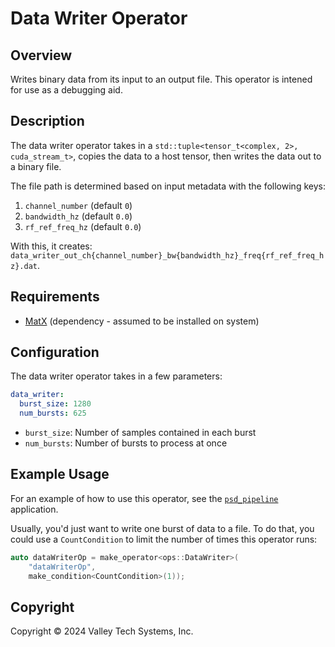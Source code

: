 # Data Writer Operator

## Overview

Writes binary data from its input to an output file. This operator is intened
for use as a debugging aid.

## Description

The data writer operator takes in a `std::tuple<tensor_t<complex, 2>, cuda_stream_t>`,
copies the data to a host tensor, then writes the data out to a binary file.

The file path is determined based on input metadata with the following
keys:

1. `channel_number` (default `0`)
2. `bandwidth_hz` (default `0.0`)
3. `rf_ref_freq_hz` (default `0.0`)

With this, it creates: `data_writer_out_ch{channel_number}_bw{bandwidth_hz}_freq{rf_ref_freq_hz}.dat`.

## Requirements

- [MatX](https://github.com/NVIDIA/MatX) (dependency - assumed to be installed on system)

## Configuration

The data writer operator takes in a few parameters:

```yaml
data_writer:
  burst_size: 1280
  num_bursts: 625
```

- `burst_size`: Number of samples contained in each burst
- `num_bursts`: Number of bursts to process at once

## Example Usage

For an example of how to use this operator, see the
[`psd_pipeline`](../../psd_pipeline) application.

Usually, you'd just want to write one burst of data to a file. To
do that, you could use a `CountCondition` to limit the number of
times this operator runs:

```cpp
auto dataWriterOp = make_operator<ops::DataWriter>(
    "dataWriterOp",
    make_condition<CountCondition>(1));
```

## Copyright

Copyright © 2024 Valley Tech Systems, Inc.
